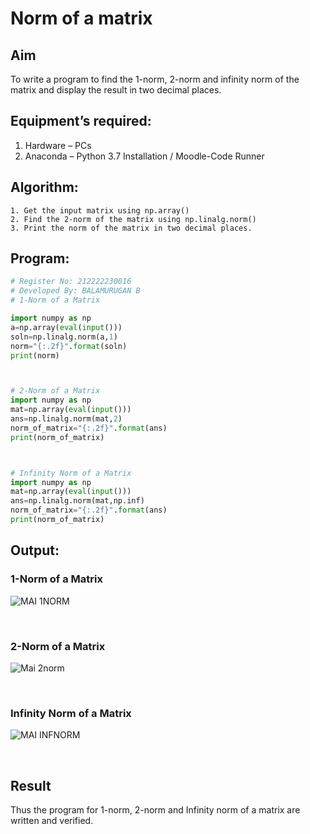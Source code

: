 # Norm of a matrix
## Aim
To write a program to find the 1-norm, 2-norm and infinity norm of the matrix and display the result in two decimal places.
## Equipment’s required:
1.	Hardware – PCs
2.	Anaconda – Python 3.7 Installation / Moodle-Code Runner
## Algorithm:
	1. Get the input matrix using np.array()   
    2. Find the 2-norm of the matrix using np.linalg.norm()
	3. Print the norm of the matrix in two decimal places.
## Program:
```Python
# Register No: 212222230016
# Developed By: BALAMURUGAN B
# 1-Norm of a Matrix

import numpy as np
a=np.array(eval(input()))
soln=np.linalg.norm(a,1)
norm="{:.2f}".format(soln)
print(norm)



# 2-Norm of a Matrix
import numpy as np
mat=np.array(eval(input()))
ans=np.linalg.norm(mat,2)
norm_of_matrix="{:.2f}".format(ans)
print(norm_of_matrix)



# Infinity Norm of a Matrix
import numpy as np
mat=np.array(eval(input()))
ans=np.linalg.norm(mat,np.inf)
norm_of_matrix="{:.2f}".format(ans)
print(norm_of_matrix)

```
## Output:
### 1-Norm of a Matrix
![MAI 1NORM](https://github.com/BALA291/Norm-of-a-matrix/assets/120717501/c773a3ff-244c-46c8-9e48-10a5cc96e337)

<br>

### 2-Norm of a Matrix
![Mai 2norm](https://github.com/BALA291/Norm-of-a-matrix/assets/120717501/4da1bd3f-fc4d-4549-8821-329f0a293345)

<br>

### Infinity Norm of a Matrix
![MAI INFNORM](https://github.com/BALA291/Norm-of-a-matrix/assets/120717501/63f44ff0-b7a2-4fa6-ae92-45feb6fbdaf6)

<br>

## Result
Thus the program for 1-norm, 2-norm and Infinity norm of a matrix are written and verified.
